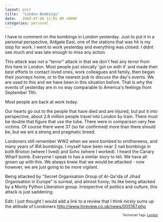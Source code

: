 ```yaml
---
layout: post
title:  "London Bombings"
date:   2005-07-08 11:05 AM +0000
categories: personal
---
```

I have to comment on the bombings in London yesterday. Just to put it in a personal perspective, Aldgate East, one of the stations that was hit is my stop for work. I went to work yesterday and everything was closed. I didnt see much and was late enough to miss any action.

This attack was not a "terror" attack in that we don't feel any terror from this here in London.  Most people just stoically 'got on with it' and made their best efforts to contact loved ones, work colleagues and family, then began their journeys home, or to the nearest pub to discuss the day's events. We are used to this and we have been in this situation before. That is why the events of yesterday are in no way comparable to America's feelings from September 11th.

Most people are back at work today.

Our hearts go out to the people that have died and are injured, but put it into perspective, about 2.6 million people travel into London by train. There must be double that figure that use the tube. There were in comparison very few victims. Of course there  were 37 (so far confirmed) more than there should be, but we are a strong and pragmatic breed.

Londoners still remember WW2 when we were bombed to smithereens, and many years of IRA bombings. I myself have been near 2 nail bombings in both Brixton (where I lived) and Soho (where I worked). I heard the Canary Wharf bomb. Everyone I speak to has a similar story to tell. We have all grown up with this. We always knew that we would be attacked - now however, we are just going to be more vigilant.

Being attacked by "Secret Organisation Group of Al-Qa'ida of Jihad Organisation in Europe" is surreal, and almost funny; its like being attacked by a Monty Python Liberation group.  Irrespective of politics and culture, this attack is just saddening.

Edit:
I just thought I would add a link to a review that I think nicely sums up the attitude of Londoners
<a href="http://www.lnreview.co.uk/news/005167.php">http://www.lnreview.co.uk/news/005167.php</a>
<!-- technorati tags start --><p style="text-align:right;font-size:10px;">Technorati Tags: <a href="http://technorati.com/tag/London" rel="tag">London</a></p><!-- technorati tags end -->